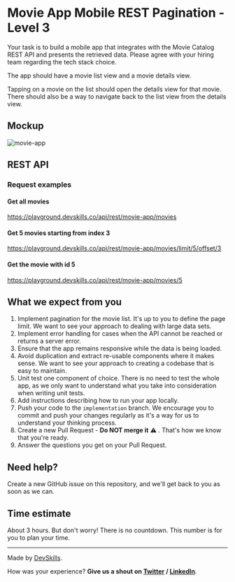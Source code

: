 # Movie App Mobile REST Pagination - Level 3

Your task is to build a mobile app that integrates with the Movie Catalog REST API and presents the retrieved data. Please agree with your hiring team regarding the tech stack choice.

The app should have a movie list view and a movie details view. 

Tapping on a movie on the list should open the details view for that movie. There should also be a way to navigate back to the list view from the details view.

## Mockup

![movie-app](https://user-images.githubusercontent.com/1162212/110803365-6876b680-827f-11eb-8619-01d51bee57cc.png)

## REST API

### Request examples

#### Get all movies

https://playground.devskills.co/api/rest/movie-app/movies

#### Get 5 movies starting from index 3

https://playground.devskills.co/api/rest/movie-app/movies/limit/5/offset/3

#### Get the movie with id 5

https://playground.devskills.co/api/rest/movie-app/movies/5

## What we expect from you

1. Implement pagination for the movie list. It's up to you to define the page limit. We want to see your approach to dealing with large data sets.
2. Implement error handling for cases when the API cannot be reached or returns a server error.
3. Ensure that the app remains responsive while the data is being loaded.
4. Avoid duplication and extract re-usable components where it makes sense. We want to see your approach to creating a codebase that is easy to maintain.
5. Unit test one component of choice. There is no need to test the whole app, as we only want to understand what you take into consideration when writing unit tests.
6. Add instructions describing how to run your app locally.
7. Push your code to the `implementation` branch. We encourage you to commit and push your changes regularly as it's a way for us to understand your thinking process.
8. Create a new Pull Request - **Do NOT merge it** ⚠️ . That's how we know that you're ready.
9. Answer the questions you get on your Pull Request.

## Need help?

Create a new GitHub issue on this repository, and we'll get back to you as soon as we can.

## Time estimate

About 3 hours. But don't worry! There is no countdown. This number is for you to plan your time.

---

Made by [DevSkills](https://devskills.co).

How was your experience? **Give us a shout on [Twitter](https://twitter.com/DevSkillsHQ) / [LinkedIn](https://www.linkedin.com/company/devskills)**.
